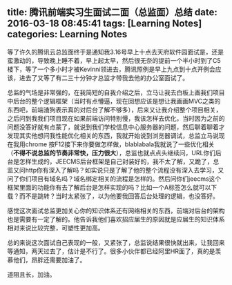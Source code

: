 title: 腾讯前端实习生面试二面（总监面）总结
date: 2016-03-18 08:45:41
tags: [Learning Notes]
categories: Learning Notes 
---
等了许久的腾讯云总监面终于是通知我3.16号早上十点去天府软件园面试是，还是蛮激动的，导致晚上睡不着，早上起太早，然后很无奈的提前一个半小时到了C5楼下，等了一个多小时才被Kevinni领进去，腾讯照例是早上九点到十点开例会应该，进去了又等了有二三十分钟才总监才带我去他的办公室面试了。    

总监的气场是非常强的，在我简短的自我介绍之后，立马让我去白板上画我们项目中后台的整个逻辑框架（当时有点懵逼，现在回想应该是想让我画画MVC之类的东西吧，前端渣狗表示真的对后台了解不够多），后来又让我介绍整个项目相关，之后问到我我们项目现在如果前端访问特别慢，我该怎样去优化，当时因为之前的问题没答好就有点蒙了，就说到我们学校信息中心服务器的问题，然后聊着聊着才发现其实他想问我性能优化相关的东西，我就开始说到浏览器调试，总监立马说现在我用chrome 按F12接下来你要做怎样做，blablabala我就说了一些优化相关（**不得不说总监的节奏非常快，压力很大**），总监也就点点头继续问，URL你们后台是怎样生成的，JEECMS后台框架是自己封装好的，我不太了解，又跪了，总监又问http你有深入了解吗？如实说只是了解了他的整个流程没有深入去学习，又问了你们项目有域名吗？域名绑定相关的流程是怎样的。然后问你们jeecms这个框架里面的功能你有去了解后台是怎样实现的吗？比如一个A标签怎么就可以下载？而不是跳转？当时太紧张了，以为他要我回答后台处理的逻辑，也没答好。    

感觉这次面试总监更加关心你的知识体系还有网络相关的东西，前端对后台的架构也是需要有一定了解的。他告诉我他们喜欢招应届生的原因就是应届生的知识体系相对来说比较完整，可塑性更加高。    

总的来说这次面试自己表现的一般，又紧张了，总监说结果很快就出来，让我回来等通知，两天过去了，估计是不行了。很多小伙伴都已经阿里HR面了，真的是羡慕他们，昂胖还需要加油了。    

道阻且长，加油。    